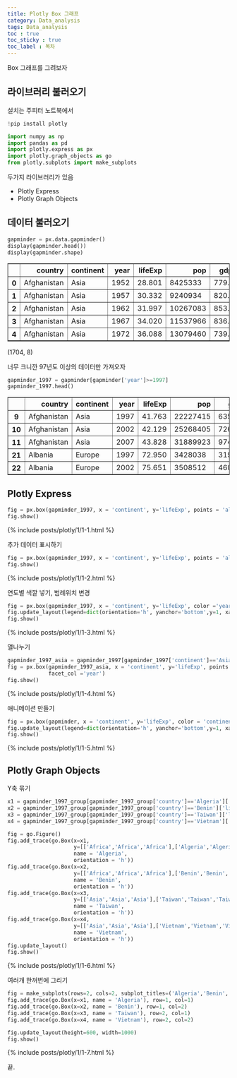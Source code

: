 ```yaml
---
title: Plotly Box 그래프 
category: Data_analysis
tags: Data_analysis
toc : true
toc_sticky : true
toc_label : 목차
---
```


Box 그래프를 그려보자 

## 라이브러리 불러오기

설치는 주피터 노트북에서 
```python
!pip install plotly
```
```python
import numpy as np
import pandas as pd
import plotly.express as px
import plotly.graph_objects as go
from plotly.subplots import make_subplots
```
두가지 라이브러리가 있음
* Plotly Express  
* Plotly Graph Objects 

## 데이터 불러오기
```python
gapminder = px.data.gapminder()
display(gapminder.head())
display(gapminder.shape)
```

<div>
<style scoped>
    .dataframe tbody tr th:only-of-type {
        vertical-align: middle;
    }

    .dataframe tbody tr th {
        vertical-align: top;
    }

    .dataframe thead th {
        text-align: right;
    }
</style>
<table border="1" class="dataframe">
  <thead>
    <tr style="text-align: right;">
      <th></th>
      <th>country</th>
      <th>continent</th>
      <th>year</th>
      <th>lifeExp</th>
      <th>pop</th>
      <th>gdpPercap</th>
      <th>iso_alpha</th>
      <th>iso_num</th>
    </tr>
  </thead>
  <tbody>
    <tr>
      <th>0</th>
      <td>Afghanistan</td>
      <td>Asia</td>
      <td>1952</td>
      <td>28.801</td>
      <td>8425333</td>
      <td>779.445314</td>
      <td>AFG</td>
      <td>4</td>
    </tr>
    <tr>
      <th>1</th>
      <td>Afghanistan</td>
      <td>Asia</td>
      <td>1957</td>
      <td>30.332</td>
      <td>9240934</td>
      <td>820.853030</td>
      <td>AFG</td>
      <td>4</td>
    </tr>
    <tr>
      <th>2</th>
      <td>Afghanistan</td>
      <td>Asia</td>
      <td>1962</td>
      <td>31.997</td>
      <td>10267083</td>
      <td>853.100710</td>
      <td>AFG</td>
      <td>4</td>
    </tr>
    <tr>
      <th>3</th>
      <td>Afghanistan</td>
      <td>Asia</td>
      <td>1967</td>
      <td>34.020</td>
      <td>11537966</td>
      <td>836.197138</td>
      <td>AFG</td>
      <td>4</td>
    </tr>
    <tr>
      <th>4</th>
      <td>Afghanistan</td>
      <td>Asia</td>
      <td>1972</td>
      <td>36.088</td>
      <td>13079460</td>
      <td>739.981106</td>
      <td>AFG</td>
      <td>4</td>
    </tr>
  </tbody>
</table>
</div>

(1704, 8)

너무 크니깐 97년도 이상의 데이터만 가져오자

```python
gapminder_1997 = gapminder[gapminder['year']>=1997]
gapminder_1997.head()
```
<div>
<style scoped>
    .dataframe tbody tr th:only-of-type {
        vertical-align: middle;
    }

    .dataframe tbody tr th {
        vertical-align: top;
    }

    .dataframe thead th {
        text-align: right;
    }
</style>
<table border="1" class="dataframe">
  <thead>
    <tr style="text-align: right;">
      <th></th>
      <th>country</th>
      <th>continent</th>
      <th>year</th>
      <th>lifeExp</th>
      <th>pop</th>
      <th>gdpPercap</th>
      <th>iso_alpha</th>
      <th>iso_num</th>
    </tr>
  </thead>
  <tbody>
    <tr>
      <th>9</th>
      <td>Afghanistan</td>
      <td>Asia</td>
      <td>1997</td>
      <td>41.763</td>
      <td>22227415</td>
      <td>635.341351</td>
      <td>AFG</td>
      <td>4</td>
    </tr>
    <tr>
      <th>10</th>
      <td>Afghanistan</td>
      <td>Asia</td>
      <td>2002</td>
      <td>42.129</td>
      <td>25268405</td>
      <td>726.734055</td>
      <td>AFG</td>
      <td>4</td>
    </tr>
    <tr>
      <th>11</th>
      <td>Afghanistan</td>
      <td>Asia</td>
      <td>2007</td>
      <td>43.828</td>
      <td>31889923</td>
      <td>974.580338</td>
      <td>AFG</td>
      <td>4</td>
    </tr>
    <tr>
      <th>21</th>
      <td>Albania</td>
      <td>Europe</td>
      <td>1997</td>
      <td>72.950</td>
      <td>3428038</td>
      <td>3193.054604</td>
      <td>ALB</td>
      <td>8</td>
    </tr>
    <tr>
      <th>22</th>
      <td>Albania</td>
      <td>Europe</td>
      <td>2002</td>
      <td>75.651</td>
      <td>3508512</td>
      <td>4604.211737</td>
      <td>ALB</td>
      <td>8</td>
    </tr>
  </tbody>
</table>
</div>

## Plotly Express

```python
fig = px.box(gapminder_1997, x = 'continent', y='lifeExp', points = 'all')
fig.show()
```
{% include posts/plotly/1/1-1.html %}


추가 데이터 표시하기 

```python
fig = px.box(gapminder_1997, x = 'continent', y='lifeExp', points = 'all', hover_data=['country'])
fig.show()
```
{% include posts/plotly/1/1-2.html %}


연도별 색깔 넣기, 범례위치 변경

```python
fig = px.box(gapminder_1997, x = 'continent', y='lifeExp', color ='year')
fig.update_layout(legend=dict(orientation='h', yanchor='bottom',y=1, xanchor='right',x=1))
fig.show()
```
{% include posts/plotly/1/1-3.html %}


열나누기
```python
gapminder_1997_asia = gapminder_1997[gapminder_1997['continent']=='Asia']
fig = px.box(gapminder_1997_asia, x = 'continent', y='lifeExp', points = 'all',
             facet_col ='year')
fig.show()
```
{% include posts/plotly/1/1-4.html %}

애니메이션 만들기
```python
fig = px.box(gapminder, x = 'continent', y='lifeExp', color = 'continent', animation_frame ='year', range_y=[30,90])
fig.update_layout(legend=dict(orientation='h', yanchor='bottom',y=1, xanchor='right',x=1))
fig.show()
```
{% include posts/plotly/1/1-5.html %}

## Plotly Graph Objects

Y축 묶기
```python
x1 = gapminder_1997_group[gapminder_1997_group['country']=='Algeria']['lifeExp']
x2 = gapminder_1997_group[gapminder_1997_group['country']=='Benin']['lifeExp']
x3 = gapminder_1997_group[gapminder_1997_group['country']=='Taiwan']['lifeExp']
x4 = gapminder_1997_group[gapminder_1997_group['country']=='Vietnam']['lifeExp']

fig = go.Figure()
fig.add_trace(go.Box(x=x1,
                     y=[['Africa','Africa','Africa'],['Algeria','Algeria','Algeria']],
                     name = 'Algeria',
                     orientation = 'h'))
fig.add_trace(go.Box(x=x2,
                     y=[['Africa','Africa','Africa'],['Benin','Benin','Benin']],
                     name = 'Benin',
                     orientation = 'h'))
fig.add_trace(go.Box(x=x3,
                     y=[['Asia','Asia','Asia'],['Taiwan','Taiwan','Taiwan']],
                     name = 'Taiwan',
                     orientation = 'h'))
fig.add_trace(go.Box(x=x4,
                     y=[['Asia','Asia','Asia'],['Vietnam','Vietnam','Vietnam']],
                     name = 'Vietnam',
                     orientation = 'h'))
fig.update_layout()
fig.show()
```
{% include posts/plotly/1/1-6.html %}

여러개 한꺼번에 그리기
```python
fig = make_subplots(rows=2, cols=2, subplot_titles=('Algeria','Benin','Taiwan','Vietnam'))
fig.add_trace(go.Box(x=x1, name = 'Algeria'), row=1, col=1)
fig.add_trace(go.Box(x=x2, name = 'Benin'), row=1, col=2)
fig.add_trace(go.Box(x=x3, name = 'Taiwan'), row=2, col=1)
fig.add_trace(go.Box(x=x4, name = 'Vietnam'), row=2, col=2)

fig.update_layout(height=600, width=1000)
fig.show()
```
{% include posts/plotly/1/1-7.html %}

끝.